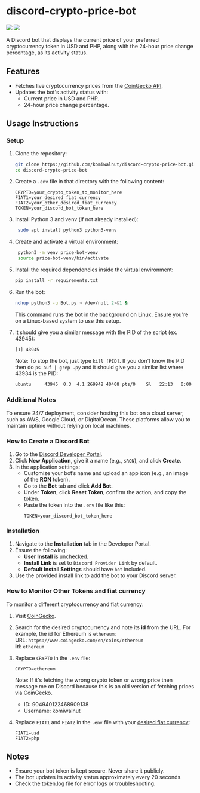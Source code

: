 # discord-crypto-price-bot

<image src=./images/price-bot.png/> <image src=./images/price-bot2.png/>

A Discord bot that displays the current price of your preferred cryptocurrency token in USD and PHP, along with the 24-hour price change percentage, as its activity status.

## Features
- Fetches live cryptocurrency prices from the [CoinGecko API](https://www.coingecko.com/).
- Updates the bot's activity status with:
  - Current price in USD and PHP.
  - 24-hour price change percentage.
  
## Usage Instructions
### Setup
1. Clone the repository:
    ```bash
    git clone https://github.com/komiwalnut/discord-crypto-price-bot.git
    cd discord-crypto-price-bot
    ```
   
2. Create a `.env` file in that directory with the following content:
    ```
    CRYPTO=your_crypto_token_to_monitor_here
    FIAT1=your_desired_fiat_currency
    FIAT2=your_other_desired_fiat_currency
    TOKEN=your_discord_bot_token_here
    ```

3. Install Python 3 and venv (if not already installed):
   ```bash
    sudo apt install python3 python3-venv
    ```

4. Create and activate a virtual environment:
   ```bash
    python3 -m venv price-bot-venv
    source price-bot-venv/bin/activate
    ```

5. Install the required dependencies inside the virtual environment:
    ```bash
    pip install -r requirements.txt
    ```

6. Run the bot:
    ```bash
    nohup python3 -u Bot.py > /dev/null 2>&1 &
    ```
    This command runs the bot in the background on Linux. Ensure you're on a Linux-based system to use this setup.

7. It should give you a similar message with the PID of the script (ex. 43945):
    ```bash
    [1] 43945
    ```
    Note: To stop the bot, just type `kill [PID]`. If you don't know the PID then do `ps auf | grep .py` and it should give you a similar list where 43934 is the PID:
    ```bash
    ubuntu     43945  0.3  4.1 269948 40408 pts/0    Sl   22:13   0:00 python3 -u Bot.py
    ```

### Additional Notes

To ensure 24/7 deployment, consider hosting this bot on a cloud server, such as AWS, Google Cloud, or DigitalOcean. These platforms allow you to maintain uptime without relying on local machines.

### How to Create a Discord Bot
1. Go to the [Discord Developer Portal](https://discord.com/developers/applications).
2. Click **New Application**, give it a name (e.g., `$RON`), and click **Create**.
3. In the application settings:
   - Customize your bot’s name and upload an app icon (e.g., an image of the **RON** token).
   - Go to the **Bot** tab and click **Add Bot**.
   - Under **Token**, click **Reset Token**, confirm the action, and copy the token.
   - Paste the token into the `.env` file like this:
     ```plaintext
     TOKEN=your_discord_bot_token_here
     ```
     
### Installation
1. Navigate to the **Installation** tab in the Developer Portal.
2. Ensure the following:
   - **User Install** is unchecked.
   - **Install Link** is set to `Discord Provider Link` by default.
   - **Default Install Settings** should have `bot` included.
3. Use the provided install link to add the bot to your Discord server.

### How to Monitor Other Tokens and fiat currency
To monitor a different cryptocurrency and fiat currency:
1. Visit [CoinGecko](https://www.coingecko.com/).
2. Search for the desired cryptocurrency and note its **id** from the URL. For example, the id for Ethereum is `ethereum`:  
   URL: `https://www.coingecko.com/en/coins/ethereum`  
   **id**: `ethereum`
3. Replace `CRYPTO` in the `.env` file:
    ```plaintext
    CRYPTO=ethereum
    ```
    Note: If it's fetching the wrong crypto token or wrong price then message me on Discord because this is an old version of fetching prices via CoinGecko.
    - ID: 904940122468909138
    - Username: komiwalnut

4. Replace `FIAT1` and `FIAT2` in the `.env` file with your [desired fiat currency](https://support.coingecko.com/hc/en-us/articles/4538839949081-Which-currencies-are-supported):
    ```plaintext
    FIAT1=usd
    FIAT2=php
    ```

## Notes
- Ensure your bot token is kept secure. Never share it publicly.
- The bot updates its activity status approximately every 20 seconds.
- Check the token.log file for error logs or troubleshooting.

